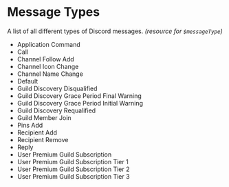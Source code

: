 # Message Types
A list of all different types of Discord messages. *(resource for `$messageType`)*
- Application Command
- Call
- Channel Follow Add
- Channel Icon Change
- Channel Name Change
- Default
- Guild Discovery Disqualified
- Guild Discovery Grace Period Final Warning
- Guild Discovery Grace Period Initial Warning
- Guild Discovery Requalified
- Guild Member Join
- Pins Add
- Recipient Add
- Recipient Remove
- Reply
- User Premium Guild Subscription
- User Premium Guild Subscription Tier 1
- User Premium Guild Subscription Tier 2
- User Premium Guild Subscription Tier 3

